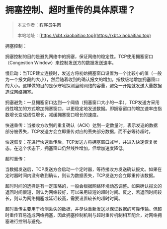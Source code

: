 # 拥塞控制、超时重传的具体原理？

> 本文作者：[程序员牛肉](https://github.com/luoye6)
>
> 本站地址：[https://xbt.xiaobaitiao.top](https://xbt.xiaobaitiao.top)

拥塞控制：

拥塞控制的目的是避免网络中的拥塞，保证网络的稳定性。TCP使用拥塞窗口（Congestion Window）来控制发送方的数据发送速率。

慢启动：当TCP建立连接时，发送方将初始拥塞窗口设置为一个比较小的值（一般为一个报文段的大小），然后随着收到的确认报文的增加，指数级地增加拥塞窗口的大小。这样做的目的是保守地探测当前网络的容量，避免一开始就发送大量数据造成网络拥塞。

拥塞避免：一旦拥塞窗口达到一个阈值（拥塞窗口大小的一半），TCP发送方采用线性增加的方式增加拥塞窗口，以更稳定地发送数据。即拥塞窗口的增加速率由指数增长变成线性增长，减缓拥塞窗口增长的速度。

快速重传：当接收方收到的重复确认（ACK）达到一定数量时，表示发送的数据部分被丢失，TCP发送方会立即重传对应的丢失部分数据，而不必等待超时。

快速恢复：在进行快速重传后，TCP发送方将拥塞窗口减半，并进入快速恢复状态。在这个状态下，拥塞窗口仍然线性增加，但增加速度降低。

超时重传：

当数据发送后，TCP发送方会启动一个定时器，等待接收方发送确认报文。如果在定时器时间内没有收到确认，则认为数据丢失，TCP发送方会立即重传该数据。

超时时间的选择是有一定策略的，一般会根据网络环境动态调整。如果确认报文的返回时间很短，则认为网络较好，可以采用较短的超时时间。反之，若返回时间较长，则认为网络拥塞或延迟较高，需要设置较长的超时时间。

超时重传主要用于检测丢失的数据，并尽快重新发送以保证数据的可靠传输。但超时重传容易造成网络拥塞，因此拥塞控制机制与超时重传机制相互配合，对网络拥塞进行控制与避免。